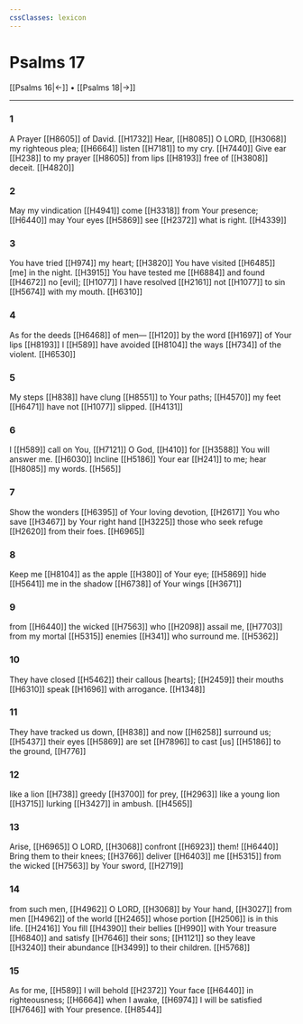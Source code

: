 ```yaml
---
cssClasses: lexicon
---
```


# Psalms 17

[[Psalms 16|←]] • [[Psalms 18|→]]

---

### 1
A Prayer [[H8605]] of David. [[H1732]] Hear, [[H8085]] O LORD, [[H3068]] my righteous plea; [[H6664]] listen [[H7181]] to my cry. [[H7440]] Give ear [[H238]] to my prayer [[H8605]] from lips [[H8193]] free of [[H3808]] deceit. [[H4820]]

### 2
May my vindication [[H4941]] come [[H3318]] from Your presence; [[H6440]] may Your eyes [[H5869]] see [[H2372]] what is right. [[H4339]]

### 3
You have tried [[H974]] my heart; [[H3820]] You have visited [[H6485]] [me] in the night. [[H3915]] You have tested me [[H6884]] and found [[H4672]] no [evil]; [[H1077]] I have resolved [[H2161]] not [[H1077]] to sin [[H5674]] with my mouth. [[H6310]]

### 4
As for the deeds [[H6468]] of men— [[H120]] by the word [[H1697]] of Your lips [[H8193]] I [[H589]] have avoided [[H8104]] the ways [[H734]] of the violent. [[H6530]]

### 5
My steps [[H838]] have clung [[H8551]] to Your paths; [[H4570]] my feet [[H6471]] have not [[H1077]] slipped. [[H4131]]

### 6
I [[H589]] call on You, [[H7121]] O God, [[H410]] for [[H3588]] You will answer me. [[H6030]] Incline [[H5186]] Your ear [[H241]] to me;  hear [[H8085]] my words. [[H565]]

### 7
Show the wonders [[H6395]] of Your loving devotion, [[H2617]] You who save [[H3467]] by Your right hand [[H3225]] those who seek refuge [[H2620]] from their foes. [[H6965]]

### 8
Keep me [[H8104]] as the apple [[H380]] of Your eye; [[H5869]] hide [[H5641]] me in the shadow [[H6738]] of Your wings [[H3671]]

### 9
from [[H6440]] the wicked [[H7563]] who [[H2098]] assail me, [[H7703]] from my mortal [[H5315]] enemies [[H341]] who surround me. [[H5362]]

### 10
They have closed [[H5462]] their callous [hearts]; [[H2459]] their mouths [[H6310]] speak [[H1696]] with arrogance. [[H1348]]

### 11
They have tracked us down, [[H838]] and now [[H6258]] surround us; [[H5437]] their eyes [[H5869]] are set [[H7896]] to cast [us] [[H5186]] to the ground, [[H776]]

### 12
like a lion [[H738]] greedy [[H3700]] for prey, [[H2963]] like a young lion [[H3715]] lurking [[H3427]] in ambush. [[H4565]]

### 13
Arise, [[H6965]] O LORD, [[H3068]] confront [[H6923]] them! [[H6440]] Bring them to their knees; [[H3766]] deliver [[H6403]] me [[H5315]] from the wicked [[H7563]] by Your sword, [[H2719]]

### 14
from such men, [[H4962]] O LORD, [[H3068]] by Your hand, [[H3027]] from men [[H4962]] of the world [[H2465]] whose portion [[H2506]] is in this life. [[H2416]] You  fill [[H4390]] their bellies [[H990]] with Your treasure [[H6840]] and satisfy [[H7646]] their sons; [[H1121]] so they leave [[H3240]] their abundance [[H3499]] to their children. [[H5768]]

### 15
As for me, [[H589]] I will behold [[H2372]] Your face [[H6440]] in righteousness; [[H6664]] when I awake, [[H6974]] I will be satisfied [[H7646]] with Your presence. [[H8544]]

